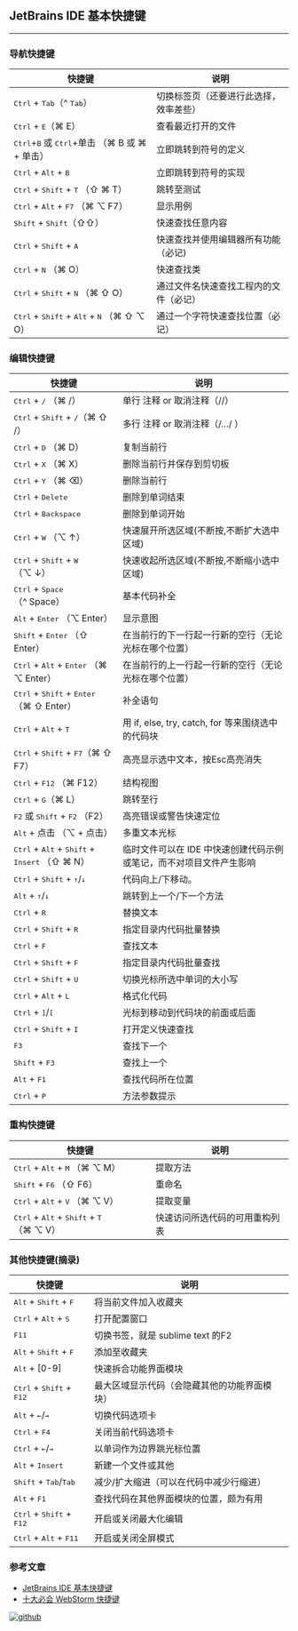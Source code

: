 ## JetBrains IDE 基本快捷键

***

### 导航快捷键

| 快捷键                     | 说明                                     |
| ----------------------- | -------------------------------------- |
| <kbd>Ctrl</kbd> + <kbd>Tab</kbd>（^ <kbd>Tab</kbd>）       | 切换标签页（还要进行此选择，效率差些）  |
| <kbd>Ctrl</kbd> + <kbd>E</kbd>（⌘ E）                   | 查看最近打开的文件                                |
| <kbd>Ctrl</kbd>+<kbd>B</kbd> 或 <kbd>Ctrl</kbd>+单击 （⌘ B 或 ⌘ + 单击）      | 立即跳转到符号的定义                           |
| <kbd>Ctrl</kbd> + <kbd>Alt</kbd> + <kbd>B</kbd>          | 立即跳转到符号的实现                                |
| <kbd>Ctrl</kbd> + <kbd>Shift</kbd> + <kbd>T</kbd> （⇧ ⌘ T）        | 跳转至测试                       |
| <kbd>Ctrl</kbd> + <kbd>Alt</kbd> + <kbd>F7</kbd> （⌘ ⌥ F7）        | 显示用例                       |
| <kbd>Shift</kbd> + <kbd>Shift</kbd>（⇧⇧）      | 快速查找任意内容                           |
| <kbd>Ctrl</kbd> + <kbd>Shift</kbd> + <kbd>A</kbd>   | 快速查找并使用编辑器所有功能（必记)     |
| <kbd>Ctrl</kbd> + <kbd>N</kbd> （⌘ O）            | 快速查找类                    |
| <kbd>Ctrl</kbd> + <kbd>Shift</kbd> + <kbd>N</kbd> （⌘ ⇧ O）             | 通过文件名快速查找工程内的文件（必记） |
| <kbd>Ctrl</kbd> + <kbd>Shift</kbd> + <kbd>Alt</kbd> + <kbd>N</kbd> （⌘ ⇧ ⌥ O）       | 通过一个字符快速查找位置（必记） |

### 编辑快捷键

| 快捷键                     | 说明                                     |
| ----------------------- | -------------------------------------- |
| <kbd>Ctrl</kbd> + <kbd>/</kbd> （⌘ /）          | 单行 注释 or 取消注释（//）                      |
| <kbd>Ctrl</kbd> + <kbd>Shift</kbd> + <kbd>/</kbd>（⌘ ⇧ /） | 多行 注释 or 取消注释（/…/ ）                    |
| <kbd>Ctrl</kbd> + <kbd>D</kbd> （⌘ D）          | 复制当前行                                  |
| <kbd>Ctrl</kbd> + <kbd>X</kbd> （⌘ X）          | 删除当前行并保存到剪切板                           |
| <kbd>Ctrl</kbd> + <kbd>Y</kbd> （⌘ ⌫）          | 删除当前行                                  |
| <kbd>Ctrl</kbd> + <kbd>Delete</kbd>           | 删除到单词结束                                |
| <kbd>Ctrl</kbd> + <kbd>Backspace</kbd>        | 删除到单词开始                                |
| <kbd>Ctrl</kbd> + <kbd>W</kbd> （⌥ ↑）         | 快速展开所选区域(不断按,不断扩大选中区域)                   |
| <kbd>Ctrl</kbd> + <kbd>Shift</kbd> + <kbd>W</kbd> （⌥ ↓）         | 快速收起所选区域(不断按,不断缩小选中区域)                   |
| <kbd>Ctrl</kbd> + <kbd>Space</kbd> （^ Space）         |  基本代码补全                   |
| <kbd>Alt</kbd> + <kbd>Enter</kbd> （⌥ Enter）         |  显示意图                   |
| <kbd>Shift</kbd> + <kbd>Enter</kbd> （⇧ Enter）             | 在当前行的下一行起一行新的空行（无论光标在哪个位置）                     |
| <kbd>Ctrl</kbd> + <kbd>Alt</kbd> + <kbd>Enter</kbd> （⌘ ⌥ Enter）    | 在当前行的上一行起一行新的空行（无论光标在哪个位置）                     |
| <kbd>Ctrl</kbd> + <kbd>Shift</kbd> + <kbd>Enter</kbd> （⌘ ⇧ Enter）    | 补全语句                     |
| <kbd>Ctrl</kbd> + <kbd>Alt</kbd> + <kbd>T</kbd>          | 用 if, else, try, catch, for 等来围绕选中的代码块 |
| <kbd>Ctrl</kbd> + <kbd>Shift</kbd> + <kbd>F7</kbd>（⌘ ⇧ F7）           | 高亮显示选中文本，按Esc高亮消失                      |
| <kbd>Ctrl</kbd> + <kbd>F12</kbd> （⌘ F12）            | 结构视图                      |
| <kbd>Ctrl</kbd> + <kbd>G</kbd>（⌘ L）                  | 跳转至行                                    |
| <kbd>F2</kbd> 或 <kbd>Shift</kbd> + <kbd>F2</kbd> （F2）          | 高亮错误或警告快速定位                            |
| <kbd>Alt</kbd> + 点击 （⌥ + 点击）          | 多重文本光标                            |
| <kbd>Ctrl</kbd> + <kbd>Alt</kbd> + <kbd>Shift</kbd> + <kbd>Insert</kbd> （⇧ ⌘ N）          | 临时文件可以在 IDE 中快速创建代码示例或笔记，而不对项目文件产生影响                            |
| <kbd>Ctrl</kbd> + <kbd>Shift</kbd> + <kbd>↑</kbd>/<kbd>↓</kbd>      | 代码向上/下移动。                              |
| <kbd>Alt</kbd> + <kbd>↑</kbd>/<kbd>↓</kbd>           | 跳转到上一个/下一个方法                           |
| <kbd>Ctrl</kbd> + <kbd>R</kbd>                  | 替换文本                                   |
| <kbd>Ctrl</kbd> + <kbd>Shift</kbd> + <kbd>R</kbd>            | 指定目录内代码批量替换                            |
| <kbd>Ctrl</kbd> + <kbd>F</kbd>                  | 查找文本                                   |
| <kbd>Ctrl</kbd> + <kbd>Shift</kbd> + <kbd>F</kbd>            | 指定目录内代码批量查找                            |
| <kbd>Ctrl</kbd> + <kbd>Shift</kbd> + <kbd>U</kbd>        | 切换光标所选中单词的大小写                         |
| <kbd>Ctrl</kbd> + <kbd>Alt</kbd> + <kbd>L</kbd>              | 格式化代码                                  |
| <kbd>Ctrl</kbd> + <kbd>]</kbd>/<kbd>[</kbd>       | 光标到移动到代码块的前面或后面           |
| <kbd>Ctrl</kbd> + <kbd>Shift</kbd> + <kbd>I</kbd>        | 打开定义快速查找                               |
| <kbd>F3</kbd>                      | 查找下一个                                  |
| <kbd>Shift</kbd> + <kbd>F3</kbd>                | 查找上一个                                  |
| <kbd>Alt</kbd> + <kbd>F1</kbd>                  | 查找代码所在位置                               |
| <kbd>Ctrl</kbd> + <kbd>P</kbd>                  | 方法参数提示                                 |

### 重构快捷键

| 快捷键                     | 说明                                     |
| ----------------------- | -------------------------------------- |
| <kbd>Ctrl</kbd> + <kbd>Alt</kbd> + <kbd>M</kbd> （⌘ ⌥ M）      | 提取方法                              |
| <kbd>Shift</kbd> + <kbd>F6</kbd> （⇧ F6）       | 重命名                                    |
| <kbd>Ctrl</kbd> + <kbd>Alt</kbd> + <kbd>V</kbd> （⌘ ⌥ V）      | 提取变量                              |
| <kbd>Ctrl</kbd> + <kbd>Alt</kbd> + <kbd>Shift</kbd> + <kbd>T</kbd> （⌘ ⌥ V）      | 快速访问所选代码的可用重构列表                              |

### 其他快捷键(摘录)

| 快捷键            | 说明                     |
| -------------- | ---------------------- |
| <kbd>Alt</kbd> + <kbd>Shift</kbd> + <kbd>F</kbd>             | 将当前文件加入收藏夹                             |
| <kbd>Ctrl</kbd> + <kbd>Alt</kbd> + <kbd>S</kbd>              | 打开配置窗口                                 |
| <kbd>F11</kbd>                     | 切换书签，就是 sublime text 的F2               |
| <kbd>Alt</kbd> + <kbd>Shift</kbd> + <kbd>F</kbd>         | 添加至收藏夹                                 |
| <kbd>Alt</kbd> + [0-9]      | 快速拆合功能界面模块             |
| <kbd>Ctrl</kbd> + <kbd>Shift</kbd> + <kbd>F12</kbd> | 最大区域显示代码（会隐藏其他的功能界面模块） |
| <kbd>Alt</kbd> + <kbd>←</kbd>/<kbd>→</kbd>        | 切换代码选项卡                |
| <kbd>Ctrl</kbd> + <kbd>F4</kbd>        | 关闭当前代码选项卡              |
| <kbd>Ctrl</kbd> + <kbd>←</kbd>/<kbd>→</kbd>       | 以单词作为边界跳光标位置           |
| <kbd>Alt</kbd> + <kbd>Insert</kbd>     | 新建一个文件或其他              |
| <kbd>Shift</kbd> + <kbd>Tab</kbd>/<kbd>Tab</kbd>  | 减少/扩大缩进（可以在代码中减少行缩进）   |
| <kbd>Alt</kbd> + <kbd>F1</kbd>         | 查找代码在其他界面模块的位置，颇为有用    |
| <kbd>Ctrl</kbd> + <kbd>Shift</kbd> + <kbd>F12</kbd>      | 开启或关闭最大化编辑                               |
| <kbd>Ctrl</kbd> + <kbd>Alt</kbd> + <kbd>F11</kbd>      | 开启或关闭全屏模式                               |


### 参考文章
- [JetBrains IDE 基本快捷键](https://nextfe.com/jetbrains-ide-shortcuts/) 
- [十大必会 WebStorm 快捷键](https://blog.jetbrains.com/zh-hans/webstorm/2015/06/10-webstorm-shortcuts-you-need-to-know/) 

[![github](https://img.shields.io/badge/github-tx7do-brightgreen.svg)](https://github.com/tx7do) 
